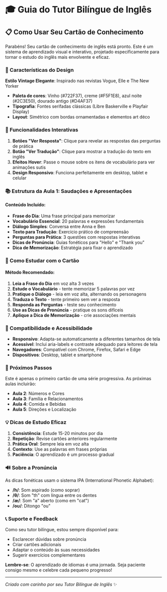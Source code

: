 # 🎓 Guia do Tutor Bilíngue de Inglês

## 📋 Como Usar Seu Cartão de Conhecimento

Parabéns! Seu cartão de conhecimento de inglês está pronto. Este é um sistema de aprendizado visual e interativo, projetado especificamente para tornar o estudo do inglês mais envolvente e eficaz.

### 🎨 Características do Design

**Estilo Vintage Elegante**: Inspirado nas revistas Vogue, Elle e The New Yorker
- **Paleta de cores**: Vinho (#722F37), creme (#F5F1E8), azul noite (#2C3E50), dourado antigo (#D4AF37)
- **Tipografia**: Fontes serifadas clássicas (Libre Baskerville e Playfair Display)
- **Layout**: Simétrico com bordas ornamentadas e elementos art déco

### 🔧 Funcionalidades Interativas

1. **Botões "Ver Resposta"**: Clique para revelar as respostas das perguntas de prática
2. **Botão "Ver Tradução"**: Clique para mostrar a tradução do texto em inglês
3. **Efeitos Hover**: Passe o mouse sobre os itens de vocabulário para ver animações sutis
4. **Design Responsivo**: Funciona perfeitamente em desktop, tablet e celular

### 📚 Estrutura da Aula 1: Saudações e Apresentações

#### Conteúdo Incluído:
- **Frase do Dia**: Uma frase principal para memorizar
- **Vocabulário Essencial**: 20 palavras e expressões fundamentais
- **Diálogo Simples**: Conversa entre Anna e Ben
- **Texto para Tradução**: Exercício prático de compreensão
- **Perguntas para Prática**: 3 questões com respostas interativas
- **Dicas de Pronúncia**: Guias fonéticos para "Hello" e "Thank you"
- **Dica de Memorização**: Estratégia para fixar o aprendizado

### 🎯 Como Estudar com o Cartão

#### Método Recomendado:
1. **Leia a Frase do Dia** em voz alta 3 vezes
2. **Estude o Vocabulário** - tente memorizar 5 palavras por vez
3. **Pratique o Diálogo** - leia em voz alta, alternando os personagens
4. **Traduza o Texto** - tente primeiro sem ver a resposta
5. **Responda as Perguntas** - teste seu conhecimento
6. **Use as Dicas de Pronúncia** - pratique os sons difíceis
7. **Aplique a Dica de Memorização** - crie associações mentais

### 📱 Compatibilidade e Acessibilidade

- **Responsivo**: Adapta-se automaticamente a diferentes tamanhos de tela
- **Acessível**: Inclui aria-labels e contraste adequado para leitores de tela
- **Navegadores**: Compatível com Chrome, Firefox, Safari e Edge
- **Dispositivos**: Desktop, tablet e smartphone

### 🚀 Próximos Passos

Este é apenas o primeiro cartão de uma série progressiva. As próximas aulas incluirão:
- **Aula 2**: Números e Cores
- **Aula 3**: Família e Relacionamentos
- **Aula 4**: Comida e Bebidas
- **Aula 5**: Direções e Localização

### 💡 Dicas de Estudo Eficaz

1. **Consistência**: Estude 15-20 minutos por dia
2. **Repetição**: Revise cartões anteriores regularmente
3. **Prática Oral**: Sempre leia em voz alta
4. **Contexto**: Use as palavras em frases próprias
5. **Paciência**: O aprendizado é um processo gradual

### 🔊 Sobre a Pronúncia

As dicas fonéticas usam o sistema IPA (International Phonetic Alphabet):
- **/h/**: Som aspirado (como soprar)
- **/θ/**: Som "th" com língua entre os dentes
- **/æ/**: Som "a" aberto (como em "cat")
- **/oʊ/**: Ditongo "ou"

### 📞 Suporte e Feedback

Como seu tutor bilíngue, estou sempre disponível para:
- Esclarecer dúvidas sobre pronúncia
- Criar cartões adicionais
- Adaptar o conteúdo às suas necessidades
- Sugerir exercícios complementares

**Lembre-se**: O aprendizado de idiomas é uma jornada. Seja paciente consigo mesmo e celebre cada pequeno progresso!

---

*Criado com carinho por seu Tutor Bilíngue de Inglês* ✨


